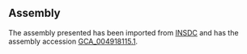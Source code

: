 
Assembly
--------

The assembly presented has been imported from 
[INSDC](http://www.insdc.org) and has the assembly accession
[GCA\_004918115.1](http://www.ebi.ac.uk/ena/data/view/GCA_004918115.1).

